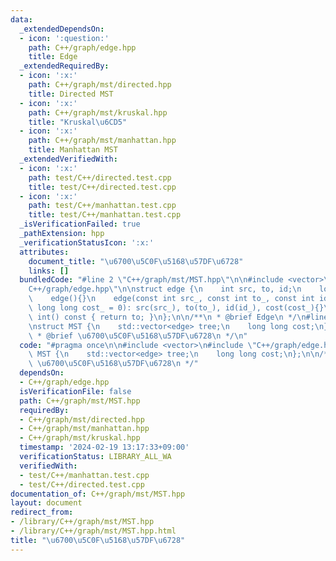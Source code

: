 ```yaml
---
data:
  _extendedDependsOn:
  - icon: ':question:'
    path: C++/graph/edge.hpp
    title: Edge
  _extendedRequiredBy:
  - icon: ':x:'
    path: C++/graph/mst/directed.hpp
    title: Directed MST
  - icon: ':x:'
    path: C++/graph/mst/kruskal.hpp
    title: "Kruskal\u6CD5"
  - icon: ':x:'
    path: C++/graph/mst/manhattan.hpp
    title: Manhattan MST
  _extendedVerifiedWith:
  - icon: ':x:'
    path: test/C++/directed.test.cpp
    title: test/C++/directed.test.cpp
  - icon: ':x:'
    path: test/C++/manhattan.test.cpp
    title: test/C++/manhattan.test.cpp
  _isVerificationFailed: true
  _pathExtension: hpp
  _verificationStatusIcon: ':x:'
  attributes:
    document_title: "\u6700\u5C0F\u5168\u57DF\u6728"
    links: []
  bundledCode: "#line 2 \"C++/graph/mst/MST.hpp\"\n\n#include <vector>\n#line 2 \"\
    C++/graph/edge.hpp\"\n\nstruct edge {\n    int src, to, id;\n    long long cost;\n\
    \    edge(){}\n    edge(const int src_, const int to_, const int id_ = -1, const\
    \ long long cost_ = 0): src(src_), to(to_), id(id_), cost(cost_){}\n    operator\
    \ int() const { return to; }\n};\n\n/**\n * @brief Edge\n */\n#line 5 \"C++/graph/mst/MST.hpp\"\
    \nstruct MST {\n    std::vector<edge> tree;\n    long long cost;\n};\n\n/**\n\
    \ * @brief \u6700\u5C0F\u5168\u57DF\u6728\n */\n"
  code: "#pragma once\n\n#include <vector>\n#include \"C++/graph/edge.hpp\"\nstruct\
    \ MST {\n    std::vector<edge> tree;\n    long long cost;\n};\n\n/**\n * @brief\
    \ \u6700\u5C0F\u5168\u57DF\u6728\n */"
  dependsOn:
  - C++/graph/edge.hpp
  isVerificationFile: false
  path: C++/graph/mst/MST.hpp
  requiredBy:
  - C++/graph/mst/directed.hpp
  - C++/graph/mst/manhattan.hpp
  - C++/graph/mst/kruskal.hpp
  timestamp: '2024-02-19 13:17:33+09:00'
  verificationStatus: LIBRARY_ALL_WA
  verifiedWith:
  - test/C++/manhattan.test.cpp
  - test/C++/directed.test.cpp
documentation_of: C++/graph/mst/MST.hpp
layout: document
redirect_from:
- /library/C++/graph/mst/MST.hpp
- /library/C++/graph/mst/MST.hpp.html
title: "\u6700\u5C0F\u5168\u57DF\u6728"
---
```

